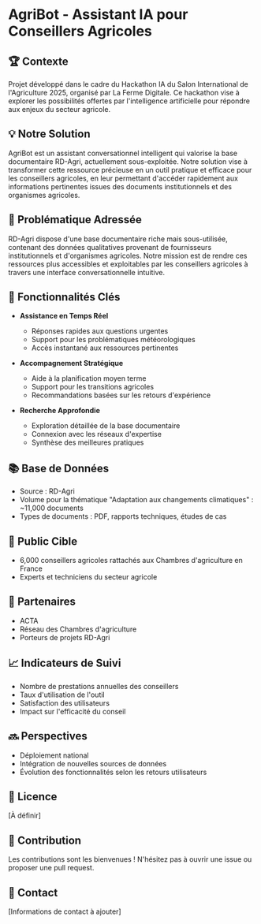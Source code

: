 # AgriBot - Assistant IA pour Conseillers Agricoles

## 🏆 Contexte

Projet développé dans le cadre du Hackathon IA du Salon International de l'Agriculture 2025, organisé par La Ferme Digitale. Ce hackathon vise à explorer les possibilités offertes par l'intelligence artificielle pour répondre aux enjeux du secteur agricole.

## 💡 Notre Solution

AgriBot est un assistant conversationnel intelligent qui valorise la base documentaire RD-Agri, actuellement sous-exploitée. Notre solution vise à transformer cette ressource précieuse en un outil pratique et efficace pour les conseillers agricoles, en leur permettant d'accéder rapidement aux informations pertinentes issues des documents institutionnels et des organismes agricoles.

## 🎯 Problématique Adressée

RD-Agri dispose d'une base documentaire riche mais sous-utilisée, contenant des données qualitatives provenant de fournisseurs institutionnels et d'organismes agricoles. Notre mission est de rendre ces ressources plus accessibles et exploitables par les conseillers agricoles à travers une interface conversationnelle intuitive.

## 🔑 Fonctionnalités Clés

- **Assistance en Temps Réel**
  - Réponses rapides aux questions urgentes
  - Support pour les problématiques météorologiques
  - Accès instantané aux ressources pertinentes

- **Accompagnement Stratégique**
  - Aide à la planification moyen terme
  - Support pour les transitions agricoles
  - Recommandations basées sur les retours d'expérience

- **Recherche Approfondie**
  - Exploration détaillée de la base documentaire
  - Connexion avec les réseaux d'expertise
  - Synthèse des meilleures pratiques

## 📚 Base de Données

- Source : RD-Agri
- Volume pour la thématique "Adaptation aux changements climatiques" : ~11,000 documents
- Types de documents : PDF, rapports techniques, études de cas

## 👥 Public Cible

- 6,000 conseillers agricoles rattachés aux Chambres d'agriculture en France
- Experts et techniciens du secteur agricole

## 🤝 Partenaires

- ACTA
- Réseau des Chambres d'agriculture
- Porteurs de projets RD-Agri

## 📈 Indicateurs de Suivi

- Nombre de prestations annuelles des conseillers
- Taux d'utilisation de l'outil
- Satisfaction des utilisateurs
- Impact sur l'efficacité du conseil

## 🔜 Perspectives

- Déploiement national
- Intégration de nouvelles sources de données
- Évolution des fonctionnalités selon les retours utilisateurs

## 📝 Licence

[À définir]

## 🤝 Contribution

Les contributions sont les bienvenues ! N'hésitez pas à ouvrir une issue ou proposer une pull request.

## 📧 Contact

[Informations de contact à ajouter]
